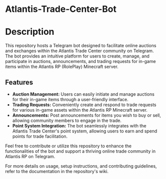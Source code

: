 # Atlantis-Trade-Center-Bot

# Description
This repository hosts a Telegram bot designed to facilitate online auctions and exchanges within the Atlantis Trade Center community on Telegram. The bot provides an intuitive platform for users to create, manage, and participate in auctions, announcements, and trading requests for in-game items within the Atlantis RP (RolePlay) Minecraft server.

## Features
- **Auction Management:** Users can easily initiate and manage auctions for their in-game items through a user-friendly interface.
- **Trading Requests:** Conveniently create and respond to trade requests for various in-game assets within the Atlantis RP Minecraft server.
- **Announcements:** Post announcements for items you wish to buy or sell, allowing community members to engage in the trade.
- **Point System Integration:** The bot seamlessly integrates with the Atlantis Trade Center's point system, allowing users to earn and spend points for trade facilitation.

Feel free to contribute or utilize this repository to enhance the functionalities of the bot and support a thriving online trade community in Atlantis RP on Telegram.

For more details on usage, setup instructions, and contributing guidelines, refer to the documentation in the repository's wiki.
